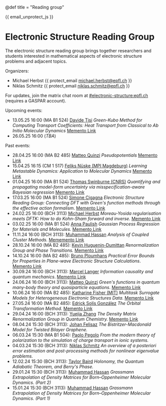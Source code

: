 @def title = "Reading group"

{{ email_unprotect_js }}

# Electronic Structure Reading Group

The electronic structure reading group brings together researchers and students
interested in mathematical aspects of electronic structure problems and adjacent topics.

Organizers:
- Michael Herbst {{ protect_email michael.herbst@epfl.ch }}
- Niklas Schmitz {{ protect_email niklas.schmitz@epfl.ch }}

For updates, join the matrix chat room at 
[#electronic-structure:epfl.ch](https://matrix.epfl.ch/#/#/room/#electronic-structure:epfl.ch)
(requires a GASPAR account).


Upcoming events:
- 13.05.25 16:00 (MA B1 524) [Davide Tisi](https://people.epfl.ch/davide.tisi?lang=en) *Green-Kubo Method for Computing Transport Coefficients: Heat Transport from Classical to Ab Initio Molecular Dynamics* [Memento Link](https://memento.epfl.ch/event/electronic-structure-reading-group-green-kubo-meth/)
- 26.05.25 16:00 (*TBA*)

Past events:
- 28.04.25 16:00 (MA B2 485) [Matteo Quinzi](https://people.epfl.ch/matteo.quinzi/?lang=en) *Pseudopotentials* [Memento Link](https://memento.epfl.ch/event/electronic-structure-reading-group-pseudopotential/)
- 15.04.25 16:15 (CM 1 517) [Feliks Nüske (MPI Magdeburg)](https://www.mpi-magdeburg.mpg.de/person/122339/823076) *Learning Metastable Dynamics: Application to Molecular Dynamics* [Memento Link](https://memento.epfl.ch/event/learning-metastable-dynamics-application-to-molecu/)
- 01.04.25 16:00 (MA B1 524) [Thomas Swinburne (CNRS)](https://tomswinburne.github.io/) *Quantifying and propagating model-form uncertainty via misspecification-aware Bayesian regression* [Memento Link](https://memento.epfl.ch/event/electronic-structure-reading-group-quantifying-and/)
- 17.03.25 16:00 (MA B1 524) [Simone Cigagna](https://people.epfl.ch/simone.cigagna/?lang=en) *Electronic Structure Reading Group: Connecting DFT with Green's function methods through the effective action formalism*. [Memento Link](https://memento.epfl.ch/event/electronic-structure-reading-group-connecting-dft/)
- 24.02.25 16:00 (BCH 3113) [Michael Herbst](https://michael-herbst.com/) *Moreau-Yosida regularisation meets DFTK: How to do Kohn-Sham forward and inverse.* [Memento Link](https://memento.epfl.ch/private/workspace/None/event/115375)
- 03.02.25 16:00 (MA B1 524) [Anna Paulish](https://people.epfl.ch/anna.paulish?lang=en) *Gaussian Process Regression for Materials and Molecules.* [Memento Link](https://memento.epfl.ch/private/workspace/None/event/115374)
- 11.11.24 16:00 (BCH 3113): [Muhammad Hassan](https://people.epfl.ch/muhammad.hassan?lang=en) *Analysis of Coupled Cluster Methods.* [Mememento Link](https://memento.epfl.ch/event/electronic-structure-reading-group-analysis-of-cou/)
- 28.10.24 16:00 (MA B2 485): [Kevin Huguenin-Dumittan](https://people.epfl.ch/kevin.huguenin-dumittan?lang=en) *Renormalization Group and Phase Transitions.* [Memento Link](https://memento.epfl.ch/event/electronic-structure-reading-group-renormalization/)
- 14.10.24 16:00 (MA B2 485): [Bruno Ploumhans](https://people.epfl.ch/bruno.ploumhans) *Practical Error Bounds for Properties in Plane-wave Electronic Structure Calculations*. [Memento Link](https://memento.epfl.ch/event/electronic-structure-reading-group-practical-error/)
- 30.09.24 16:00 (BCH 3113): [Marcel Langer](https://marcel.science/) *Information causality and quantum mechanics*. [Memento Link](https://memento.epfl.ch/event/electronic-structure-reading-group-information-cau/)
- 24.06.24 16:00 (BCH 3113): [Matteo Quinzi](https://people.epfl.ch/matteo.quinzi?lang=en) *Green's functions in quantum many-body theory and quasiparticle equations*. [Memento Link](https://memento.epfl.ch/event/electronic-structure-reading-group-green-s-functio/)
- 10.06.24 16:00 (MA B2 485): [Katharine Fisher (MIT)](https://cse.mit.edu/people/kate-fisher/) *Multitask Surrogate Models for Heterogeneous Electronic Structures Data*. [Memento Link](https://memento.epfl.ch/event/electronic-structure-reading-group-multitask-surro/)
- 27.05.24 16:00 (MA B2 485): [Edrick Solís González](https://people.epfl.ch/edrick.solisgonzalez?lang=en) *The Orbital Transformation Method.* [Memento Link](https://memento.epfl.ch/event/electronic-structure-reading-group-the-orbital-tra/)
- 29.04.24 16:00 (BCH 3113): [Yuejia Zhang](https://people.epfl.ch/yuejia.zhang/?lang=en) *The Density Matrix Renormalization Group in Quantum Chemistry.* [Memento Link](https://memento.epfl.ch/event/electronic-structure-reading-group-the-density-m-2/)
- 08.04.24 15:30 (BCH 3113): [Johan Felisaz](https://people.epfl.ch/johan.felisaz?lang=en) *The Bistritzer-Macdonald Model for Twisted Bilayer Graphene.*
- 06.03.24 15:30 (MA B1 504): [Paolo Pegolo](https://people.epfl.ch/paolo.pegolo/?lang=en) *From the modern theory of polarization to the simulation of charge transport in ionic systems.*
- 04.03.24 15:30 (BCH 3113): [Niklas Schmitz](https://people.epfl.ch/niklas.schmitz/?lang=en) *An overview of a posteriori error estimation and post-processing methods for nonlinear eigenvalue problems.*
- 12.02.24 15:30 (BCH 3113): [Taylor Baird](https://people.epfl.ch/taylor.baird?lang=en) *Holonomy, the Quantum Adiabatic Theorem, and Berry's Phase.*
- 29.01.24 15:30 (BCH 3113): [Muhammad Hassan](https://people.epfl.ch/muhammad.hassan) *Grassmann Extrapolation of Density Matrices for Born–Oppenheimer Molecular Dynamics. (Part 2)*
- 15.01.24 15:30 (BCH 3113): [Muhammad Hassan](https://people.epfl.ch/muhammad.hassan) *Grassmann Extrapolation of Density Matrices for Born–Oppenheimer Molecular Dynamics. (Part 1)*
